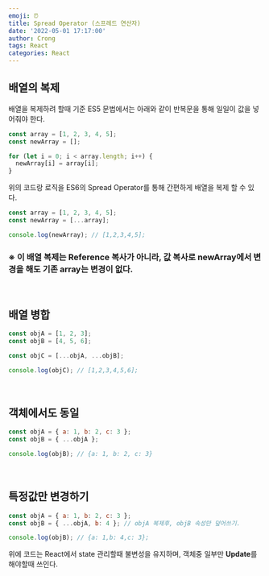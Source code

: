 ```yaml
---
emoji: ⏰
title: Spread Operator (스프레드 연산자)
date: '2022-05-01 17:17:00'
author: Crong
tags: React
categories: React
---
```


## 배열의 복제

배열을 복제하려 할때 기준 ES5 문법에서는 아래와 같이 반복문을 통해 일일이 값을 넣어줘야 한다.

```javascript
const array = [1, 2, 3, 4, 5];
const newArray = [];

for (let i = 0; i < array.length; i++) {
  newArray[i] = array[i];
}
```

위의 코드랑 로직을 ES6의 Spread Operator를 통해 간편하게 배열을 복제 할 수 있다.

```javascript
const array = [1, 2, 3, 4, 5];
const newArray = [...array];

console.log(newArray); // [1,2,3,4,5];
```

### ※ 이 배열 복제는 Reference 복사가 아니라, 값 복사로 newArray에서 변경을 해도 기존 array는 변경이 없다.

<br>

## 배열 병합

```javascript
const objA = [1, 2, 3];
const objB = [4, 5, 6];

const objC = [...objA, ...objB];

console.log(objC); // [1,2,3,4,5,6];
```

<br>

## 객체에서도 동일

```javascript
const objA = { a: 1, b: 2, c: 3 };
const objB = { ...objA };

console.log(objB); // {a: 1, b: 2, c: 3}
```

<br>

## 특정값만 변경하기

```javascript
const objA = { a: 1, b: 2, c: 3 };
const objB = { ...objA, b: 4 }; // objA 복제후, objB 속성만 덮어쓰기.

console.log(objB); // {a: 1,b: 4,c: 3};
```

위에 코드는 React에서 state 관리할때 불변성을 유지하며, 객체중 일부만 <b>Update</b>를 해야할때 쓰인다.

<br>
<br>
